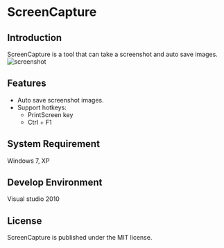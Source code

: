 ScreenCapture
=============

## Introduction
ScreenCapture is a tool that can take a screenshot and auto save images.  
![screenshot](https://raw.github.com/shengyu7697/ScreenCapture/master/screenshot/screenshot.png)  

## Features
* Auto save screenshot images.
* Support hotkeys:
    + PrintScreen key
    + Ctrl + F1

## System Requirement
Windows 7, XP  

## Develop Environment
Visual studio 2010  

## License
ScreenCapture is published under the MIT license.  
